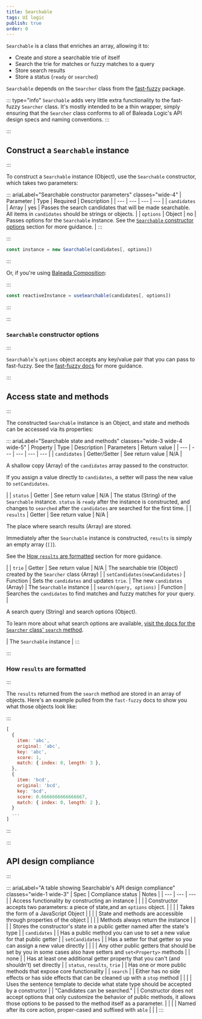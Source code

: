 ```yaml
---
title: Searchable
tags: UI logic
publish: true
order: 0
---
```


`Searchable` is a class that enriches an array, allowing it to:
- Create and store a searchable trie of itself
- Search the trie for matches or fuzzy matches to a query
- Store search results
- Store a status (`ready` or `searched`)

`Searchable` depends on the `Searcher` class from the [fast-fuzzy](https://github.com/EthanRutherford/fast-fuzzy) package.

::: type="info"
`Searchable` adds very little extra functionality to the fast-fuzzy `Searcher` class. It's mostly intended to be a thin wrapper, simply ensuring that the `Searcher` class conforms to all of Baleada Logic's API design specs and naming conventions.
:::


:::
## Construct a `Searchable` instance
:::

To construct a `Searchable` instance (Object), use the `Searchable` constructor, which takes two parameters:

::: ariaLabel="Searchable constructor parameters" classes="wide-4"
| Parameter | Type | Required | Description |
| --- | --- | --- | --- |
| `candidates` | Array | yes | Passes the search candidates that will be made searchable. All items in `candidates` should be strings or objects. |
| `options` | Object | no | Passes options for the `Searchable` instance. See the [`Searchable` constructor options](#Searchable-constructor-options) section for more guidance. |
:::


:::
```js
const instance = new Searchable(candidates[, options])
```
:::

Or, if you're using [Baleada Composition](/docs/compositon):

:::
```js
const reactiveInstance = useSearchable(candidates[, options])
```
:::


:::
### `Searchable` constructor options
:::

`Searchable`'s `options` object accepts any key/value pair that you can pass to fast-fuzzy. See the [fast-fuzzy docs](https://github.com/EthanRutherford/fast-fuzzy#options) for more guidance.


:::
## Access state and methods
:::

The constructed `Searchable` instance is an Object, and state and methods can be accessed via its properties:


::: ariaLabel="Searchable state and methods" classes="wide-3 wide-4 wide-5"
| Property | Type | Description | Parameters | Return value |
| --- | --- | --- | --- | --- |
| `candidates` | Getter/Setter | See return value | N/A | <p>A shallow copy (Array) of the `candidates` array passed to the constructor.</p><p>If you assign a value directly to `candidates`, a setter will pass the new value to `setCandidates`.</p> |
| `status` | Getter | See return value | N/A | The status (String) of the `Searchable` instance. `status` is `ready` after the instance is constructed, and changes to `searched` after the `candidates` are searched for the first time. |
| `results` | Getter | See return value | N/A | <p>The place where search results (Array) are stored.</p><p>Immediately after the `Searchable` instance is constructed, `results` is simply an empty array (`[]`).</p><p>See the [How `results` are formatted](#how-results-are-formatted) section for more guidance.</p> |
| `trie` | Getter | See return value | N/A | The searchable trie (Object) created by the `Searcher` class (Array) |
| `setCandidates(newCandidates)` | Function | Sets the `candidates` and updates `trie`. | The new `candidates` (Array) | The `Searchable` instance |
| `search(query, options)` | Function | Searches the `candidates` to find matches and fuzzy matches for your query. | <p>A search query (String) and search options (Object).</p><p>To learn more about what search options are available, [visit the docs for the `Searcher` class' `search` method](https://github.com/EthanRutherford/fast-fuzzy#options).</p> | The `Searchable` instance |
:::


:::
### How `results` are formatted
:::

The `results` returned from the `search` method are stored in an array of objects. Here's an example pulled from the `fast-fuzzy` docs to show you what those objects look like:

:::
```js
[
  {
    item: 'abc',
    original: 'abc',
    key: 'abc',
    score: 1,
    match: { index: 0, length: 3 },
  },
  { 
    item: 'bcd',
    original: 'bcd',
    key: 'bcd',
    score: 0.6666666666666667,
    match: { index: 0, length: 2 },
  }
  ...
]
```
:::




:::
## API design compliance
:::

::: ariaLabel="A table showing Searchable's API design compliance"  classes="wide-1 wide-3"
| Spec | Compliance status | Notes |
| --- | --- | --- |
| Access functionality by constructing an instance | <ApiDesignSpecCheckmark /> |  |
| Constructor accepts two parameters: a piece of state,and an `options` object. | <ApiDesignSpecCheckmark /> |  |
| Takes the form of a JavaScript Object | <ApiDesignSpecCheckmark /> |  |
| State and methods are accessible through properties of the object | <ApiDesignSpecCheckmark /> |  |
| Methods always return the instance | <ApiDesignSpecCheckmark /> |  |
| Stores the constructor's state in a public getter named after the state's type | <ApiDesignSpecCheckmark /> | `candidates`  |
| Has a public method you can use to set a new value for that public getter | <ApiDesignSpecCheckmark /> | `setCandidates` |
| Has a setter for that getter so you can assign a new value directly | <ApiDesignSpecCheckmark /> |  |
| Any other public getters that should be set by you in some cases also have setters and `set<Property>` methods | <ApiDesignSpecCheckmark /> | none |
| Has at least one additional getter property that you can't (and shouldn't) set directly | <ApiDesignSpecCheckmark /> | `status`, `results`, `trie` |
| Has one or more public methods that expose core functionality | <ApiDesignSpecCheckmark /> | `search` |
| Either has no side effects or has side effects that can be cleaned up with a `stop` method | <ApiDesignSpecCheckmark /> |  |
| Uses the sentence template to decide what state type should be accepted by a constructor | <ApiDesignSpecCheckmark /> | "Candidates can be searched." |
| Constructor does not accept options that only customize the behavior of public methods, it allows those options to be passed to the method itself as a parameter. | <ApiDesignSpecCheckmark /> | |
| Named after its core action, proper-cased and suffixed with `able` | <ApiDesignSpecCheckmark /> | |
:::
